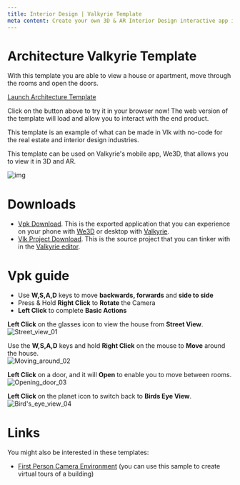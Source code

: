 ```yaml
---
title: Interior Design | Valkyrie Template
meta content: Create your own 3D & AR Interior Design interactive app in hours using our ready-made template
---
```


# Architecture Valkyrie Template

With this template you are able to view a house or apartment, move through the rooms and open the doors.  

<a class="btn btn-primary umami--click--bt_launch_architecture_template" href="/vlk/samples/architecture/Architecture-Template-V2.vpk">Launch Architecture Template</a>

Click on the button above to try it in your browser now! The web version of the template will load and allow you to interact with the end product.  

This template is an example of what can be made in Vlk with no-code for the real estate and interior design industries.  

This template can be used on Valkyrie's mobile app, We3D, that allows you to view it in 3D and AR.

![img](https://cdn2.talansoft.com/ftp/img/tutorial_basic_image/screenshot2021-07-19at9.52.30am.png)

# Downloads

- [Vpk Download](https://cdn2.talansoft.com/ftp/samples/Architecture-Template-V2.vpk). This is the exported application that you can experience on your phone with [We3D](/vlk/downloads#we3d) or desktop with [Valkyrie](/vlk/downloads#vlk).
- [Vlk Project Download](https://cdn2.talansoft.com/ftp/samples/Architecture-Template-V2.zip). This is the source project that you can tinker with in the [Valkyrie editor](/vlk/downloads#vlk).

# Vpk guide
- Use **W,S,A,D** keys to move **backwards, forwards** and **side to side**
- Press & Hold **Right Click** to **Rotate** the Camera
- **Left Click** to complete **Basic Actions**

**Left Click** on the glasses icon to view the house from **Street View**.  
![Street_view_01](https://cdn2.talansoft.com/ftp/img/architecture/part_01_gif.gif)  

Use the **W,S,A,D** keys and hold **Right Click** on the mouse to **Move** around the house.  
![Moving_around_02](https://cdn2.talansoft.com/ftp/img/architecture/part_02_gif.gif)  

**Left Click** on a door, and it will **Open** to enable you to move between rooms.  
![Opening_door_03](https://cdn2.talansoft.com/ftp/img/architecture/part_03_gif.gif)  

**Left Click** on the planet icon to switch back to **Birds Eye View**.  
![Bird's_eye_view_04](https://cdn2.talansoft.com/ftp/img/architecture/part_04_gif.gif)  

# Links

You might also be interested in these templates:
- [First Person Camera Environment](./First-Person-Camera-Environment) (you can use this sample to create virtual tours of a building)
